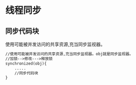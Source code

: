 # 线程同步

## 同步代码块

使用可能被并发访问的共享资源,充当同步监视器。

```txt
//使用可能被并发访问的共享资源,充当同步监视器。obj就是同步监视器。
//加锁-->修改--->释放锁
synchronized(obj){
	.....
	//同步代码块
}

```
